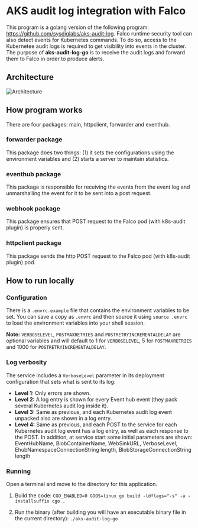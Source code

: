 # AKS audit log integration with Falco

This program is a golang version of the following program: https://github.com/sysdiglabs/aks-audit-log. Falco runtime security tool can also detect events for Kubernetes commands. To do so, access to the Kubernetee audit logs is required to get visibility into events in the cluster. The purpose of **aks-audit-log-go** is to receive the audit logs and forward them to Falco in order to produce alerts.

## Architecture
![Architecture](https://github.com/opencost/opencost-helm-chart/assets/20731423/d0272650-1336-46c1-9600-4dbb76ab29d2)

## How program works
There are four packages: main, httpclient, forwarder and eventhub.

### forwarder package
This package does two things: (1) it sets the configurations using the environment variables and (2) starts a server to maintain statistics.

### eventhub package 
This package is responsible for receiving the events from the event log and unmarshalling the event for it to be sent into a post request.

### webhook package
This package ensures that POST request to the Falco pod (with k8s-audit plugin) is properly sent.

### httpclient package
This package sends the http POST request to the Falco pod (with k8s-audit plugin) pod. 

## How to run locally

### Configuration
There is a `.envrc.example` file that contains the environment variables to be set. You can save a copy as `.envrc` and then source it using `source .envrc` to load the environment variables into your shell session. 

**Note:** `VERBOSELEVEL`, `POSTMAXRETRIES` and `POSTRETRYINCREMENTALDELAY` are optional variables and will default to 1 for `VERBOSELEVEL`, 5 for `POSTMAXRETRIES` and 1000 for `POSTRETRYINCREMENTALDELAY`. 

### Log verbosity
The service includes a `VerboseLevel` parameter in its deployment configuration that sets what is sent to its log:

 * **Level 1:** Only errors are shown.
 * **Level 2:** A log entry is shown for every Event hub event (they pack several Kubernetes audit log inside it).
 * **Level 3:** Same as previous, and each Kubernetes audit log event unpacked also are shown in a log entry.
 * **Level 4:** Same as previous, and each POST to the service for each Kubernetes audit log event has a log entry, as well as each response to the POST. In addition, at service start some initial parameters are shown: EventHubName, BlobContainerName, WebSinkURL, VerboseLevel, EhubNamespaceConnectionString length, BlobStorageConnectionString length

### Running
Open a terminal and move to the directory for this application.
1. Build the code:
```CGO_ENABLED=0 GOOS=linux go build -ldflags="-s" -a -installsuffix cgo .```

2. Run the binary (after building you will have an executable binary file in the current directory):
```./aks-audit-log-go```
